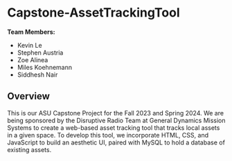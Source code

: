 # Capstone-AssetTrackingTool

**Team Members:**
- Kevin Le
- Stephen Austria
- Zoe Alinea
- Miles Koehnemann
- Siddhesh Nair

## Overview
This is our ASU Capstone Project for the Fall 2023 and Spring 2024. We are being sponsored by the Disruptive Radio Team at General Dynamics Mission Systems to create a web-based asset tracking tool that tracks local assets in a given space. To develop this tool, we incorporate HTML, CSS, and JavaScript to build an aesthetic UI, paired with MySQL to hold a database of existing assets.
